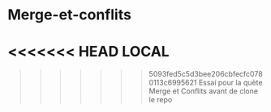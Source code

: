 # Merge-et-conflits
<<<<<<< HEAD
LOCAL
=======

>>>>>>> 5093fed5c5d3bee206cbfecfc0780113c6995621
Essai pour la quète Merge et Conflits avant de clone le repo
